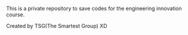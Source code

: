 This is a private repository to save codes for the engineering innovation course.

Created by TSG(The Smartest Group) XD
